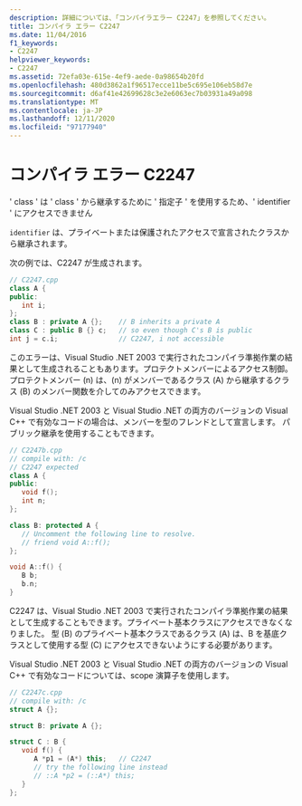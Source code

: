 ```yaml
---
description: 詳細については、「コンパイラエラー C2247」を参照してください。
title: コンパイラ エラー C2247
ms.date: 11/04/2016
f1_keywords:
- C2247
helpviewer_keywords:
- C2247
ms.assetid: 72efa03e-615e-4ef9-aede-0a98654b20fd
ms.openlocfilehash: 480d3862a1f96517ecce11be5c695e106eb58d7e
ms.sourcegitcommit: d6af41e42699628c3e2e6063ec7b03931a49a098
ms.translationtype: MT
ms.contentlocale: ja-JP
ms.lasthandoff: 12/11/2020
ms.locfileid: "97177940"
---
```

# <a name="compiler-error-c2247"></a>コンパイラ エラー C2247

' class ' は ' class ' から継承するために ' 指定子 ' を使用するため、' identifier ' にアクセスできません

`identifier` は、プライベートまたは保護されたアクセスで宣言されたクラスから継承されます。

次の例では、C2247 が生成されます。

```cpp
// C2247.cpp
class A {
public:
   int i;
};
class B : private A {};    // B inherits a private A
class C : public B {} c;   // so even though C's B is public
int j = c.i;               // C2247, i not accessible
```

このエラーは、Visual Studio .NET 2003 で実行されたコンパイラ準拠作業の結果として生成されることもあります。プロテクトメンバーによるアクセス制御。 プロテクトメンバー (n) は、(n) がメンバーであるクラス (A) から継承するクラス (B) のメンバー関数を介してのみアクセスできます。

Visual Studio .NET 2003 と Visual Studio .NET の両方のバージョンの Visual C++ で有効なコードの場合は、メンバーを型のフレンドとして宣言します。 パブリック継承を使用することもできます。

```cpp
// C2247b.cpp
// compile with: /c
// C2247 expected
class A {
public:
   void f();
   int n;
};

class B: protected A {
   // Uncomment the following line to resolve.
   // friend void A::f();
};

void A::f() {
   B b;
   b.n;
}
```

C2247 は、Visual Studio .NET 2003 で実行されたコンパイラ準拠作業の結果として生成することもできます。プライベート基本クラスにアクセスできなくなりました。 型 (B) のプライベート基本クラスであるクラス (A) は、B を基底クラスとして使用する型 (C) にアクセスできないようにする必要があります。

Visual Studio .NET 2003 と Visual Studio .NET の両方のバージョンの Visual C++ で有効なコードについては、scope 演算子を使用します。

```cpp
// C2247c.cpp
// compile with: /c
struct A {};

struct B: private A {};

struct C : B {
   void f() {
      A *p1 = (A*) this;   // C2247
      // try the following line instead
      // ::A *p2 = (::A*) this;
   }
};
```

